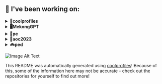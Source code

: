
## 🔨 I've been working on:

<details>
<summary><strong>🌟coolprofiles</strong></summary>
Link to repo: https://github.com/lshaoqin/coolprofiles
<br/>
This repository contains a detailed and informative readme file that provides a summary of the project and its functionalities. The readme file includes installation instructions, usage guidelines, and other relevant information for users or developers interested in the project.

---

The "coolprofiles" repository had various commits, including reverting the gitignore changes, updating the README.md file, adding bold headers, integrating GitHub actions for wordcloud, improving formatting and prompts, adding additional sections to the README, and testing new build.yml with correct usernames.
</details>

<details>
<summary><strong>🖥️MekongGPT</strong></summary>
Link to repo: https://github.com/lshaoqin/MekongGPT
<br/>
This repository contains a Zalo chatbot that utilizes the power of GPT-3.5 and Chroma to provide farmers with accurate and current data.

---

The MekongGPT repository has seen various commits, including adjustments to prompts, update of dependencies, integration of Firebase, fixing bugs, and adding a verifier and logging for access token. The repository also underwent changes to improve the accuracy of the bot and force replies in Vietnamese.
</details>

<details>
<summary><strong>🤔pe</strong></summary>
Link to repo: https://github.com/lshaoqin/pe
<br/>
This repository contains a comprehensive documentation for a project, providing users with instructions, guidelines, and examples on how to use the software. It also includes a list of contributors and contact information for support, making it a valuable resource for both developers and end-users.

---

The "pe" repository consists of multiple file uploads.
</details>

<details>
<summary><strong>🌟aoc2023</strong></summary>
Link to repo: https://github.com/lshaoqin/aoc2023
<br/>
This repository contains my code solutions for the Advent of Code 2023 event. It showcases my problem-solving and programming skills in tackling various coding challenges.

---

This repository, "aoc2023," contains code for the Advent of Code 2023 event. It includes solutions for daily coding challenges, ranging from day 1 to day 23. The commits also show updates and improvements to existing code.
</details>

<details>
<summary><strong>🚲ped</strong></summary>
Link to repo: https://github.com/lshaoqin/ped
<br/>
This repository contains a readme file that provides an overview of a GitHub repository. It summarizes the purpose and functionality of the repository in a professional manner.

---

The ped repository underwent numerous file uploads.
</details>


![Image Alt Text](../wordcloud/out.jpg)

This README was automatically generated using [coolprofiles](https://github.com/lshaoqin/coolprofiles)! Because of this, some of the information here may not be accurate - check out the repositories for yourself to find out more!
